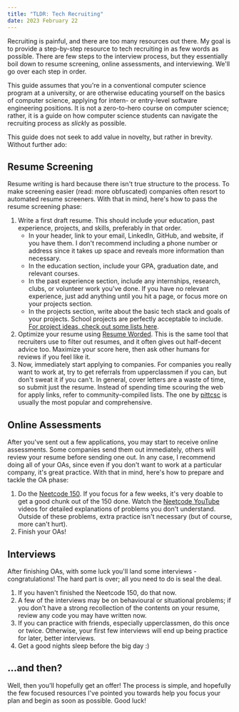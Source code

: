 ```yaml
---
title: "TLDR: Tech Recruiting"
date: 2023 February 22
---
```


Recruiting is painful, and there are too many resources out there. My goal is to provide a step-by-step resource to tech recruiting in as few words as possible. There are few steps to the interview process, but they essentially boil down to resume screening, online assessments, and interviewing. We'll go over each step in order.

This guide assumes that you're in a conventional computer science program at a university, or are otherwise educating yourself on the basics of computer science, applying for intern- or entry-level software engineering positions. It is not a zero-to-hero course on computer science; rather, it is a guide on how computer science students can navigate the recruiting process as *slick*ly as possible.

This guide does not seek to add value in novelty, but rather in brevity. Without further ado:

## Resume Screening

Resume writing is hard because there isn't true structure to the process. To make screening easier (read: more obfuscated) companies often resort to automated resume screeners. With that in mind, here's how to pass the resume screening phase:

1) Write a first draft resume. This should include your education, past experience, projects, and skills, preferably in that order.
	- In your header, link to your email, LinkedIn, GitHub, and website, if you have them. I don't recommend including a phone number or address since it takes up space and reveals more information than necessary.
	- In the education section, include your GPA, graduation date, and relevant courses.
	- In the past experience section, include any internships, research, clubs, or volunteer work you've done. If you have no relevant experience, just add anything until you hit a page, or focus more on your projects section.
	- In the projects section, write about the basic tech stack and goals of your projects. School projects are perfectly acceptable to include. [For project ideas, check out some lists here](https://github.com/codecrafters-io/build-your-own-x).
3) Optimize your resume using [Resume Worded](https://resumeworded.com/). This is the same tool that recruiters use to filter out resumes, and it often gives out half-decent advice too. Maximize your score here, then ask other humans for reviews if you feel like it.
4) Now, immediately start applying to companies. For companies you really want to work at, try to get referrals from upperclassmen if you can, but don't sweat it if you can't. In general, cover letters are a waste of time, so submit just the resume. Instead of spending time scouring the web for apply links, refer to community-compiled lists. The one by [pittcsc](https://github.com/pittcsc/Summer2023-Internships) is usually the most popular and comprehensive.

## Online Assessments

After you've sent out a few applications, you may start to receive online assessments. Some companies send them out immediately, others will review your resume before sending one out. In any case, I recommend doing all of your OAs, since even if you don't want to work at a particular company, it's great practice. With that in mind, here's how to prepare and tackle the OA phase:

1) Do the [Neetcode 150](https://neetcode.io/). If you focus for a few weeks, it's very doable to get a good chunk out of the 150 done. Watch the [Neetcode YouTube](https://www.youtube.com/@NeetCode) videos for detailed explanations of problems you don't understand. Outside of these problems, extra practice isn't necessary (but of course, more can't hurt).
2) Finish your OAs!

## Interviews

After finishing OAs, with some luck you'll land some interviews - congratulations! The hard part is over; all you need to do is seal the deal.

1) If you haven't finished the Neetcode 150, do that now.
2) A few of the interviews may be on behavioural or situational problems; if you don't have a strong recollection of the contents on your resume, review any code you may have written now.
3) If you can practice with friends, especially upperclassmen, do this once or twice. Otherwise, your first few interviews will end up being practice for later, better interviews.
4) Get a good nights sleep before the big day :)

## ...and then?

Well, then you'll hopefully get an offer! The process is simple, and hopefully the few focused resources I've pointed you towards help you focus your plan and begin as soon as possible. Good luck!